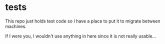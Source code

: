 # tests

This repo just holds test code so I have a place to put it to migrate between machines.

If I were you, I wouldn't use anything in here since it is not really usable...
